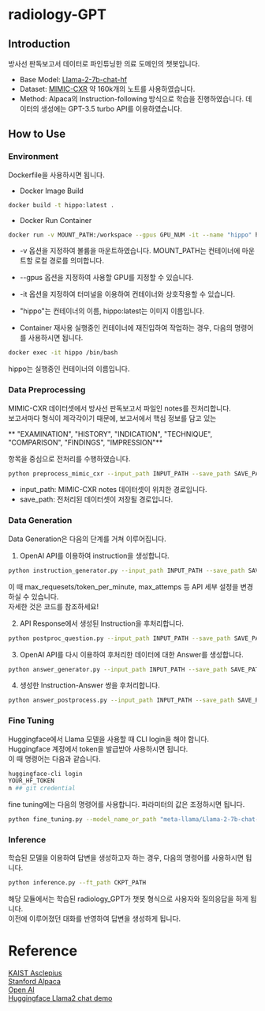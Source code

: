 # radiology-GPT

## Introduction

방사선 판독보고서 데이터로 파인튜닝한 의료 도메인의 챗봇입니다.  

* Base Model: [Llama-2-7b-chat-hf](https://huggingface.co/meta-llama/Llama-2-7b-chat-hf)  
* Dataset: [MIMIC-CXR](https://physionet.org/content/mimic-cxr/2.0.0/) 약 160k개의 노트를 사용하였습니다.  
* Method: Alpaca의 Instruction-following 방식으로 학습을 진행하였습니다. 데이터의 생성에는 GPT-3.5 turbo API를 이용하였습니다.


## How to Use
### Environment
Dockerfile을 사용하시면 됩니다.  

* Docker Image Build
```bash
docker build -t hippo:latest .
```

* Docker Run Container
```bash
docker run -v MOUNT_PATH:/workspace --gpus GPU_NUM -it --name "hippo" hippo:latest
```
* -v 옵션을 지정하여 볼륨을 마운트하였습니다. MOUNT_PATH는 컨테이너에 마운트할 로컬 경로를 의미합니다.  
* --gpus 옵션을 지정하여 사용할 GPU를 지정할 수 있습니다.  
* -it 옵션을 지정하여 터미널을 이용하여 컨테이너와 상호작용할 수 있습니다.
* "hippo"는 컨테이너의 이름, hippo:latest는 이미지 이름입니다.

* Container 재사용
실행중인 컨테이너에 재진입하여 작업하는 경우, 다음의 명령어를 사용하시면 됩니다.
```bash
docker exec -it hippo /bin/bash
```
hippo는 실행중인 컨테이너의 이름입니다.

### Data Preprocessing

MIMIC-CXR 데이터셋에서 방사선 판독보고서 파일인 notes를 전처리합니다.  
보고서마다 형식이 제각각이기 때문에, 보고서에서 핵심 정보를 담고 있는  

** "EXAMINATION", "HISTORY", "INDICATION", "TECHNIQUE",  
"COMPARISON", "FINDINGS", "IMPRESSION"**  

항목을 중심으로 전처리를 수행하였습니다.

```bash
python preprocess_mimic_cxr --input_path INPUT_PATH --save_path SAVE_PATH
```
* input_path: MIMIC-CXR notes 데이터셋이 위치한 경로입니다.  
* save_path: 전처리된 데이터셋이 저장될 경로입니다.

### Data Generation

Data Generation은 다음의 단계를 거쳐 이루어집니다.  

1. OpenAI API를 이용하여 instruction을 생성합니다.  
```bash
python instruction_generator.py --input_path INPUT_PATH --save_path SAVE_PATH --api_key API_KEY
```  
이 때 max_requesets/token_per_minute, max_attemps 등 API 세부 설정을 변경하실 수 있습니다.  
자세한 것은 코드를 참조하세요!  
  
2. API Response에서 생성된 Instruction을 후처리합니다.  
```bash
python postproc_question.py --input_path INPUT_PATH --save_path SAVE_PATH
```  
  
3. OpenAI API를 다시 이용하여 후처리한 데이터에 대한 Answer를 생성합니다.  
```bash
python answer_generator.py --input_path INPUT_PATH --save_path SAVE_PATH --api_key API_KEY
```  
4. 생성한 Instruction-Answer 쌍을 후처리합니다.  
```bash
python answer_postprocess.py --input_path INPUT_PATH --save_path SAVE_PATH
```  


### Fine Tuning

Huggingface에서 Llama 모델을 사용할 때 CLI login을 해야 합니다.  
Huggingface 계정에서 token을 발급받아 사용하시면 됩니다.  
이 때 명령어는 다음과 같습니다.  
```bash
huggingface-cli login
YOUR_HF_TOKEN
n ## git credential
```

fine tuning에는 다음의 명령어를 사용합니다. 파라미터의 값은 조정하시면 됩니다.  

```bash
python fine_tuning.py --model_name_or_path "meta-llama/Llama-2-7b-chat-hf" --data_path TRAINING_DATA_PATH --output_dir CKPT_OUTPUT_PATH --num_train_epochs 3 --per_device_train_batch_size 4 --per_device_eval_batch_size 1 --gradient_accumulation_steps 8 --evaluation_strategy "no" --save_strategy "epoch" --learning_rate 2e-4 --weight_decay 0. --warmup_ratio 0.03 --lr_scheduler_type "cosine" --logging_steps 1 --model_max_length 4096 --gradient_checkpointing True --ddp_timeout 18000
```

### Inference
학습된 모델을 이용하여 답변을 생성하고자 하는 경우, 다음의 명령어를 사용하시면 됩니다.  

```bash
python inference.py --ft_path CKPT_PATH
```

해당 모듈에서는 학습된 radiology_GPT가 챗봇 형식으로 사용자와 질의응답을 하게 됩니다.  
이전에 이루어졌던 대화를 반영하여 답변을 생성하게 됩니다.  


# Reference
[KAIST Asclepius](https://github.com/starmpcc/Asclepius)  
[Stanford Alpaca](https://github.com/tatsu-lab/stanford_alpaca)  
[Open AI](https://github.com/openai/openai-cookbook/tree/main)  
[Huggingface Llama2 chat demo](https://huggingface.co/spaces/huggingface-projects/llama-2-7b-chat/blob/main/app.py)  
